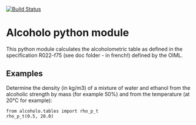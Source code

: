 [![Build Status](https://travis-ci.org/desnoe/alcoholo.svg?branch=master)](https://travis-ci.org/desnoe/alcoholo)

# Alcoholo python module

This python module calculates the alcoholometric table as defined in the specification R022-f75 (see doc folder -
in french!) defined by the OIML.

## Examples

Determine the density (in kg/m3) of a mixture of water and ethanol from the alcoholic strength by mass (for example
50%) and from the temperature (at 20°C for example):

```
from alcoholo.tables import rho_p_t
rho_p_t(0.5, 20.0)
```

